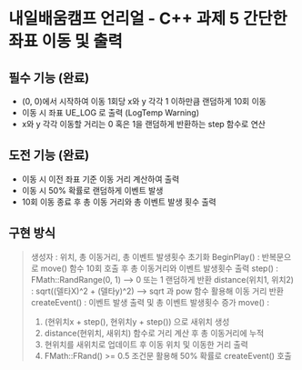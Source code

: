 # 내일배움캠프 언리얼 - C++ 과제 5 간단한 좌표 이동 및 출력

## 필수 기능 (완료)

- (0, 0)에서 시작하여 이동 1회당 x와 y 각각 1 이하만큼 랜덤하게 10회 이동
- 이동 시 좌표 UE_LOG 로 출력 (LogTemp Warning)
- x와 y 각각 이동할 거리는 0 혹은 1을 랜덤하게 반환하는 step 함수로 연산


## 도전 기능 (완료)

- 이동 시 이전 좌표 기준 이동 거리 계산하여 출력
- 이동 시 50% 확률로 랜덤하게 이벤트 발생
- 10회 이동 종료 후 총 이동 거리와 총 이벤트 발생 횟수 출력

## 구현 방식

> 생성자 : 위치, 총 이동거리, 총 이벤트 발생횟수 초기화
> BeginPlay() : 반복문으로 move() 함수 10회 호출 후 총 이동거리와 이벤트 발생횟수 출력
> step() : FMath::RandRange(0, 1) --> 0 또는 1 랜덤하게 반환
> distance(위치1, 위치2) : sqrt((델타X)^2 + (델타y)^2) --> sqrt 과 pow 함수 활용해 이동 거리 반환
> createEvent() : 이벤트 발생 출력 및 총 이벤트 발생횟수 증가
> move() :
>	1. (현위치x + step(), 현위치y + step()) 으로 새위치 생성
>	2. distance(현위치, 새위치) 함수로 거리 계산 후 총 이동거리에 누적
>	3. 현위치를 새위치로 업데이트 후 이동 위치 및 이동한 거리 출력
>	4. FMath::FRand() >= 0.5 조건문 활용해 50% 확률로 createEvent() 호출

